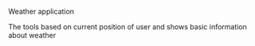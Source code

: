 Weather application

The tools based on current position of user and shows basic information about weather